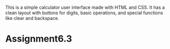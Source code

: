 This is a simple calculator user interface made with HTML and CSS. It has a clean layout with buttons for digits, basic operations, and special functions like clear and backspace. 
# Assignment6.3
